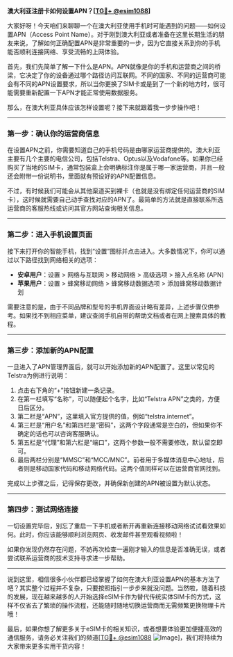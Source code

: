 **澳大利亚注册卡如何设置APN？[[TG💪+ @esim1088](https://t.me/s/esim1088)]**

大家好呀！今天咱们来聊聊一个在澳大利亚使用手机时可能遇到的问题——如何设置APN（Access Point Name）。对于刚到澳大利亚或者准备在这里长期生活的朋友来说，了解如何正确配置APN是非常重要的一步，因为它直接关系到你的手机能否顺利连接网络、享受流畅的上网体验。

首先，我们先简单了解一下什么是APN。APN就像是你的手机和运营商之间的桥梁，它决定了你的设备通过哪个路径访问互联网。不同的国家、不同的运营商可能会有不同的APN设置要求，所以当你更换了SIM卡或是到了一个新的地方时，很可能需要重新配置一下APN才能正常使用数据服务。

那么，在澳大利亚具体应该怎样设置呢？接下来就跟着我一步步操作吧！

---

### 第一步：确认你的运营商信息

在设置APN之前，你需要知道自己的手机号码是由哪家运营商提供的。澳大利亚主要有几个主要的电信公司，包括Telstra、Optus以及Vodafone等。如果你已经购买了当地的SIM卡，通常包装盒上会明确标注你是属于哪一家运营商，并且一般还会附带一份说明书，里面就有预设好的APN配置信息。

不过，有时候我们可能会从其他渠道买到裸卡（也就是没有绑定任何运营商的SIM卡），这时候就需要自己动手查找对应的APN了。最简单的方法就是直接联系所选运营商的客服热线或访问其官方网站查询相关信息。

---

### 第二步：进入手机设置页面

接下来打开你的智能手机，找到“设置”图标并点击进入。大多数情况下，你可以通过以下路径找到网络相关的选项：

- **安卓用户**：设置 > 网络与互联网 > 移动网络 > 高级选项 > 接入点名称 (APN)
- **苹果用户**：设置 > 蜂窝移动网络 > 蜂窝移动数据选项 > 添加蜂窝移动数据计划

需要注意的是，由于不同品牌和型号的手机界面设计略有差异，上述步骤仅供参考。如果找不到相应菜单，建议查阅手机自带的帮助文档或者在网上搜索具体的教程。

---

### 第三步：添加新的APN配置

一旦进入了APN管理界面后，就可以开始添加新的APN配置了。这里以常见的Telstra为例进行说明：

1. 点击右下角的“+”按钮新建一条记录。
2. 在第一栏填写“名称”，可以随便起个名字，比如“Telstra APN”之类的，方便日后区分。
3. 第二栏是“APN”，这里填入官方提供的值，例如“telstra.internet”。
4. 第三栏是“用户名”和第四栏是“密码”，这两个字段通常是空白的，但如果你不确定的话也可以咨询客服确认。
5. 第五栏是“代理”和第六栏是“端口”，这两个参数一般不需要修改，默认留空即可。
6. 最后两栏分别是“MMSC”和“MCC/MNC”。前者用于多媒体消息中心地址，后者则是移动国家代码和移动网络代码。这两个值同样可以在运营商官网找到。

完成以上步骤之后，记得保存更改，并确保新创建的APN被设置为默认状态。

---

### 第四步：测试网络连接

一切设置完毕后，别忘了重启一下手机或者断开再重新连接移动网络试试看效果如何。此时，你应该能够顺利浏览网页、收发邮件甚至观看视频啦！

如果你发现仍然存在问题，不妨再次检查一遍刚才输入的信息是否准确无误，或者尝试联系运营商的技术支持寻求进一步帮助。

---

说到这里，相信很多小伙伴都已经掌握了如何在澳大利亚设置APN的基本方法了吧？其实整个过程并不复杂，只要按照指引一步步来就没问题。当然啦，随着科技的发展，现在越来越多的人开始选择eSIM卡作为替代传统实体SIM卡的方式，这样不仅省去了繁琐的操作流程，还能随时随地切换运营商而无需频繁更换物理卡片哦！

最后，如果你想了解更多关于eSIM卡的相关知识，或者想要体验更加便捷高效的通信服务，请务必关注我们的频道[[TG💪+ @esim1088](https://t.me/s/esim1088) ![Image](https://i.postimg.cc/4NQfJmqS/Snipaste-2025-05-13-00-14-12.png)]，我们将持续为大家带来更多实用干货内容！